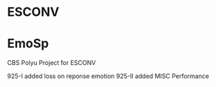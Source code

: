 # ESCONV
# EmoSp
CBS Polyu Project for ESCONV

925-I added loss on reponse emotion
925-II added MISC Performance